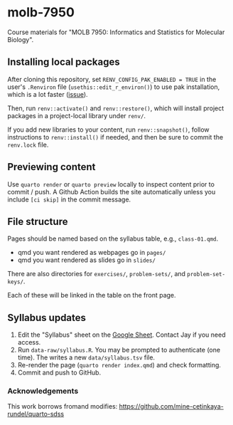 # molb-7950

Course materials for "MOLB 7950: Informatics and Statistics for Molecular Biology".

## Installing local packages

After cloning this repository, set `RENV_CONFIG_PAK_ENABLED = TRUE` in the
user's `.Renviron` file (`usethis::edit_r_environ()`) to use pak installation,
which is a lot faster ([issue](https://github.com/rstudio/renv/issues/1210)).

Then, run `renv::activate()` and `renv::restore()`, which will install project
packages in a project-local library under `renv/`.

If you add new libraries to your content, run `renv::snapshot()`, follow
instructions to `renv::install()` if needed, and then be sure to commit the
`renv.lock` file.

## Previewing content

Use `quarto render` or `quarto preview` locally to inspect content prior to
commit / push. A Github Action builds the site automatically unless you include
`[ci skip]` in the commit message.

## File structure

Pages should be named based on the syllabus table, e.g., `class-01.qmd`.

* qmd you want rendered as webpages go in `pages/`
* qmd you want rendered as slides go in `slides/`

There are also directories for `exercises/`, `problem-sets/`, and `problem-set-keys/`.

Each of these will be linked in the table on the front page.

## Syllabus updates

1.  Edit the "Syllabus" sheet on the [Google
    Sheet](https://docs.google.com/spreadsheets/d/1MSu1YZdKk7LK9-m7EjzoMWggwlsEJ7dC1aiax85uvrE/edit#gid=1069962431).
    Contact Jay if you need access.
2.  Run `data-raw/syllabus.R`. You may be prompted to authenticate (one
    time). The writes a new `data/syllabus.tsv` file.
3.  Re-render the page (`quarto render index.qmd`) and check formatting.
4.  Commit and push to GitHub.

### Acknowledgements

This work borrows fromand modifies:
https://github.com/mine-cetinkaya-rundel/quarto-sdss
